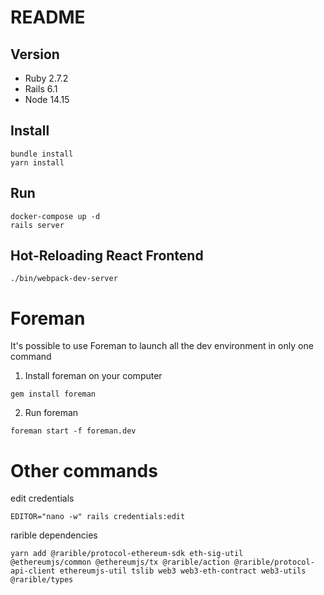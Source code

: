 # README
## Version
* Ruby 2.7.2
* Rails 6.1
* Node 14.15

## Install
```
bundle install
yarn install
```

## Run
```
docker-compose up -d
rails server
```

## Hot-Reloading React Frontend
```
./bin/webpack-dev-server
```

# Foreman
It's possible to use Foreman to launch all the dev environment in only one command
1. Install foreman on your computer
```
gem install foreman
```
2. Run foreman
```
foreman start -f foreman.dev
```

# Other commands
edit credentials
```
EDITOR="nano -w" rails credentials:edit 
```

rarible dependencies
```
yarn add @rarible/protocol-ethereum-sdk eth-sig-util @ethereumjs/common @ethereumjs/tx @rarible/action @rarible/protocol-api-client ethereumjs-util tslib web3 web3-eth-contract web3-utils @rarible/types
```
